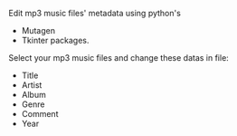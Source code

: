 Edit mp3 music files' metadata using python's
* Mutagen
* Tkinter
packages.

Select your mp3 music files and change these datas in file:
* Title
* Artist
* Album
* Genre
* Comment
* Year
